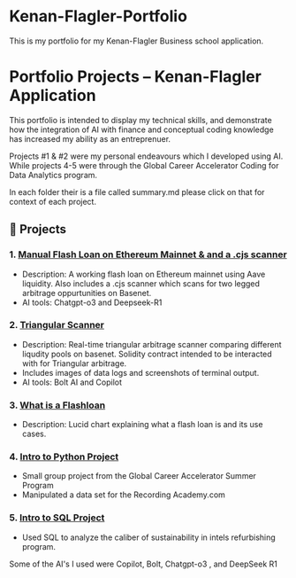 # Kenan-Flagler-Portfolio
This is my portfolio for my Kenan-Flagler Business school application. 

# Portfolio Projects – Kenan-Flagler Application

This portfolio is intended to display my technical skills, and demonstrate how the integration of AI with finance and 
conceptual coding knowledge has increased my ability as an entreprenuer. 

Projects #1 & #2 were my personal endeavours which I developed using AI.  While projects 4-5 were through the Global Career Accelerator Coding 
for Data Analytics program. 

In each folder their is a file called summary.md please click on that for context of each
project. 

## 🚀 Projects

### 1. [Manual Flash Loan on Ethereum Mainnet & and a .cjs scanner](./flashloan-base/)
- Description: A working flash loan on Ethereum mainnet using Aave liquidity.
  Also includes a .cjs scanner which scans for two legged arbitrage oppurtunities on Basenet. 
- AI tools: Chatgpt-o3 and Deepseek-R1

### 2. [Triangular Scanner](./TriangleArb/)
- Description: Real-time triangular arbitrage scanner comparing different liqudity pools on basenet. Solidity contract intended to be interacted with for Triangular arbitrage. 
- Includes images of data logs and screenshots of terminal output.
- AI tools: Bolt AI and Copilot 

### 3. [What is a Flashloan](./Arbitrage%20Trading.pdf)
- Description: Lucid chart explaining what a flash loan is and its use cases. 

### 4. [Intro to Python Project](./intro-python/)
- Small group project from the Global Career Accelerator Summer Program
- Manipulated a data set for the Recording Academy.com

### 5. [Intro to SQL Project](./intro-sql/)
- Used SQL to analyze the caliber of sustainability in intels refurbishing program.

Some of the AI's I used were Copilot, Bolt, Chatgpt-o3 , and DeepSeek R1
